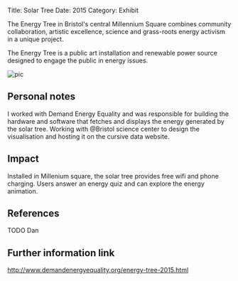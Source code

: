 Title: Solar Tree
Date: 2015
Category: Exhibit

The Energy Tree in Bristol's central Millennium Square combines community collaboration, artistic excellence, science and grass-roots energy activism in a unique project.

The Energy Tree is a public art installation and renewable power source designed
to engage the public in energy issues.

<!-- PELICAN_END_SUMMARY -->

![pic](pics/solartree/1.png)

## Personal notes

I worked with Demand Energy Equality and was responsible for building the hardware and software that fetches and displays the energy generated by the solar tree. Working with @Bristol science center to design the visualisation and hosting it on the cursive data website.

## Impact

Installed in Millenium square, the solar tree provides free wifi and phone charging. Users answer an energy quiz and can explore the energy animation.

## References

TODO Dan

## Further information link

http://www.demandenergyequality.org/energy-tree-2015.html

